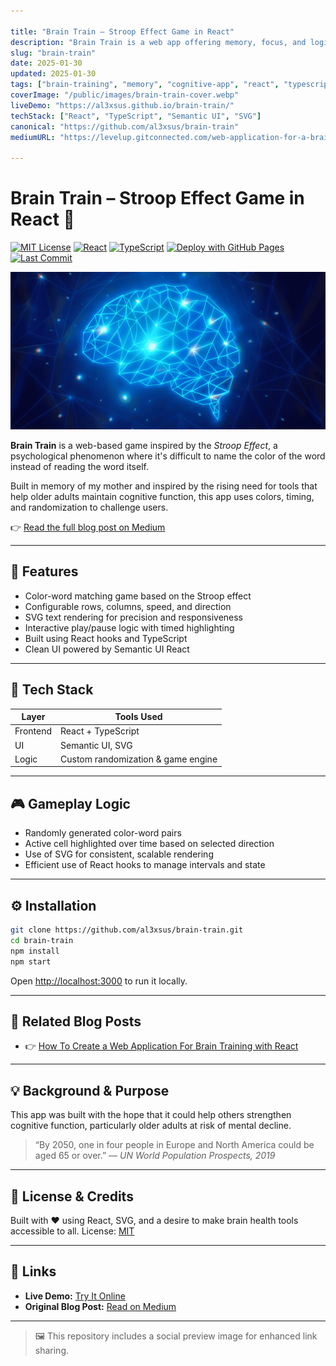 ```yaml
---

title: "Brain Train – Stroop Effect Game in React"
description: "Brain Train is a web app offering memory, focus, and logic games to boost cognitive health."
slug: "brain-train"
date: 2025-01-30
updated: 2025-01-30
tags: ["brain-training", "memory", "cognitive-app", "react", "typescript", "spa", "semantic-ui", "cognitive-games"]
coverImage: "/public/images/brain-train-cover.webp"
liveDemo: "https://al3xsus.github.io/brain-train/"
techStack: ["React", "TypeScript", "Semantic UI", "SVG"]
canonical: "https://github.com/al3xsus/brain-train"
mediumURL: "https://levelup.gitconnected.com/web-application-for-a-brain-training-23dc567f0315"

---
```


# Brain Train – Stroop Effect Game in React 🧠

[![MIT License](https://img.shields.io/badge/license-MIT-blue.svg)](LICENSE)
[![React](https://img.shields.io/badge/built%20with-React-61dafb?logo=react)](https://reactjs.org/)
[![TypeScript](https://img.shields.io/badge/code-TypeScript-3178c6?logo=typescript)](https://www.typescriptlang.org/)
[![Deploy with GitHub Pages](https://img.shields.io/badge/deploy-GitHub%20Pages-blue?logo=github)](https://al3xsus.github.io/brain-train/)
[![Last Commit](https://img.shields.io/github/last-commit/al3xsus/brain-train)](https://github.com/al3xsus/brain-train/commits/main)

![Social preview of Brain Train](social-preview.png)

**Brain Train** is a web-based game inspired by the *Stroop Effect*, a psychological phenomenon where it's difficult to name the color of the word instead of reading the word itself.

Built in memory of my mother and inspired by the rising need for tools that help older adults maintain cognitive function, this app uses colors, timing, and randomization to challenge users.

👉 [Read the full blog post on Medium](https://levelup.gitconnected.com/web-application-for-a-brain-training-23dc567f0315)

---

## 🚀 Features

* Color-word matching game based on the Stroop effect
* Configurable rows, columns, speed, and direction
* SVG text rendering for precision and responsiveness
* Interactive play/pause logic with timed highlighting
* Built using React hooks and TypeScript
* Clean UI powered by Semantic UI React

---

## 🧰 Tech Stack

| Layer    | Tools Used                         |
| -------- | ---------------------------------- |
| Frontend | React + TypeScript                 |
| UI       | Semantic UI, SVG                   |
| Logic    | Custom randomization & game engine |

---

## 🎮 Gameplay Logic

* Randomly generated color-word pairs
* Active cell highlighted over time based on selected direction
* Use of SVG for consistent, scalable rendering
* Efficient use of React hooks to manage intervals and state

---

## ⚙️ Installation

```bash
git clone https://github.com/al3xsus/brain-train.git
cd brain-train
npm install
npm start
```

Open [http://localhost:3000](http://localhost:3000) to run it locally.

---

## 🧩 Related Blog Posts

* 👉 [How To Create a Web Application For Brain Training with React](https://levelup.gitconnected.com/web-application-for-a-brain-training-23dc567f0315)

---

## 💡 Background & Purpose

This app was built with the hope that it could help others strengthen cognitive function, particularly older adults at risk of mental decline.

> “By 2050, one in four people in Europe and North America could be aged 65 or over.”
> — *UN World Population Prospects, 2019*

---

## 📜 License & Credits

Built with ❤️ using React, SVG, and a desire to make brain health tools accessible to all.
License: [MIT](LICENSE)

---

## 🔗 Links

* **Live Demo:** [Try It Online](https://al3xsus.github.io/brain-train/)
* **Original Blog Post:** [Read on Medium](https://levelup.gitconnected.com/web-application-for-a-brain-training-23dc567f0315)

---

> 🖼️ This repository includes a social preview image for enhanced link sharing.
